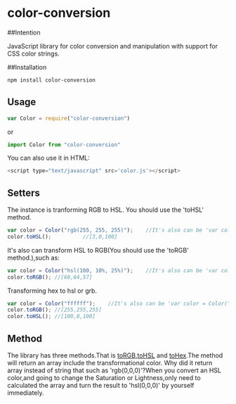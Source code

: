 # color-conversion

##Intention

JavaScript library for color conversion and manipulation with support for CSS color strings.

##Installation

```sh
npm install color-conversion
```

## Usage

```js
var Color = require("color-conversion")
```
or
```js
import Color from "color-conversion"
```
You can also use it in HTML:
```js
<script type="text/javascript" src='color.js'></script>
```

## Setters

The instance is tranforming RGB to HSL. You should use the 'toHSL' method.
```js
var color = Color("rgb(255, 255, 255)");  	//It's also can be 'var color = Color("255, 255, 255")';
color.toHSL();  		//[3,0,100]
```
It's also can transform HSL to RGB(You should use the 'toRGB' method.),such as:
```js
var color = Color("hsl(100, 10%, 25%)");	//It's also can be 'var color = Color("100, 10%, 25%")';
color.toRGB(); //[60,64,57]
```
Transforming hex to hsl or grb.
```js
var color = Color("ffffff");	//It's also can be 'var color = Color("#ffffff")';
color.toRGB(); //[255,255,255]
color.toHSL(); //[100,0,100]
```


## Method
The library has three methods.That is [toRGB](),[toHSL]() and [toHex]().The method will return an array include the transformational color. Why did it return array instead of string that such as 'rgb(0,0,0)'?When you convert an HSL color,and going to change the Saturation or Lightness,only need to calculated the array and turn the result to 'hsl(0,0,0)' by yourself immediately.
